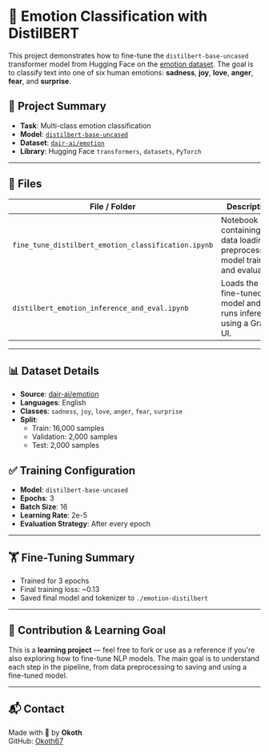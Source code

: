 # 🧠 Emotion Classification with DistilBERT

This project demonstrates how to fine-tune the `distilbert-base-uncased` transformer model from Hugging Face on the [emotion dataset](https://huggingface.co/datasets/dair-ai/emotion). The goal is to classify text into one of six human emotions: **sadness**, **joy**, **love**, **anger**, **fear**, and **surprise**.

## 🚀 Project Summary

- **Task**: Multi-class emotion classification
- **Model**: [`distilbert-base-uncased`](https://huggingface.co/distilbert-base-uncased)
- **Dataset**: [`dair-ai/emotion`](https://huggingface.co/datasets/dair-ai/emotion)
- **Library**: Hugging Face `transformers`, `datasets`, `PyTorch`

---

## 📁 Files

| File / Folder              | Description                                  |
|---------------------------|----------------------------------------------|
| `fine_tune_distilbert_emotion_classification.ipynb` | Notebook containing data loading, preprocessing, model training, and evaluation |
| `distilbert_emotion_inference_and_eval.ipynb`    | Loads the fine-tuned model and runs inference using a Gradio UI.|

---

## 📊 Dataset Details

- **Source**: [dair-ai/emotion](https://huggingface.co/datasets/dair-ai/emotion)
- **Languages**: English
- **Classes**: `sadness`, `joy`, `love`, `anger`, `fear`, `surprise`
- **Split**:
  - Train: 16,000 samples
  - Validation: 2,000 samples
  - Test: 2,000 samples

## ✅ Training Configuration

- **Model**: `distilbert-base-uncased`
- **Epochs**: 3
- **Batch Size**: 16
- **Learning Rate**: 2e-5
- **Evaluation Strategy**: After every epoch

---

## 🏋️ Fine-Tuning Summary

- Trained for 3 epochs
- Final training loss: ~0.13
- Saved final model and tokenizer to `./emotion-distilbert`

---

## 🤝 Contribution & Learning Goal

This is a **learning project** — feel free to fork or use as a reference if you're also exploring how to fine-tune NLP models. The main goal is to understand each step in the pipeline, from data preprocessing to saving and using a fine-tuned model.

---

## 📬 Contact

Made with 🚀 by **Okoth**  
GitHub: [Okoth67](https://github.com/Okoth67)
